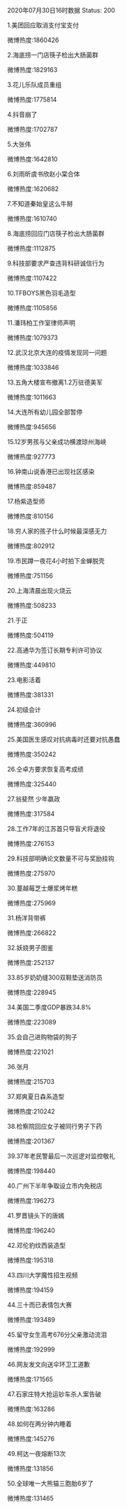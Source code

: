 2020年07月30日16时数据
Status: 200

1.美团回应取消支付宝支付

微博热度:1860426

2.海底捞一门店筷子检出大肠菌群

微博热度:1829163

3.花儿乐队成员重组

微博热度:1775814

4.抖音崩了

微博热度:1702787

5.大张伟

微博热度:1642810

6.刘雨昕虞书欣赵小棠合体

微博热度:1620682

7.不知道秦始皇这么牛掰

微博热度:1610740

8.海底捞回应门店筷子检出大肠菌群

微博热度:1112875

9.科技部要求严查违背科研诚信行为

微博热度:1107422

10.TFBOYS黑色羽毛造型

微博热度:1105856

11.潘玮柏工作室律师声明

微博热度:1079373

12.武汉北京大连的疫情发现同一问题

微博热度:1033846

13.五角大楼宣布撤离1.2万驻德美军

微博热度:1011663

14.大连所有幼儿园全部暂停

微博热度:945656

15.12岁男孩与父亲成功横渡琼州海峡

微博热度:927773

16.钟南山说香港已出现社区感染

微博热度:859487

17.杨紫造型师

微博热度:810156

18.穷人家的孩子什么时候最深感无力

微博热度:802912

19.市民蹲一夜花4小时拍下金蝉脱壳

微博热度:751156

20.上海清晨出现火烧云

微博热度:508233

21.于正

微博热度:504119

22.高通华为签订长期专利许可协议

微博热度:449810

23.电影活着

微博热度:381331

24.初级会计

微博热度:360996

25.美国医生感叹对抗病毒时还要对抗愚蠢

微博热度:350242

26.仝卓方要求恢复高考成绩

微博热度:325440

27.翁斐然 少年嬴政

微博热度:317584

28.工作7年的江苏首只导盲犬将退役

微博热度:276153

29.科技部明确论文数量不可与奖励挂钩

微博热度:275970

30.蔓越莓芝士爆浆烤年糕

微博热度:275969

31.杨洋背带裤

微博热度:266822

32.妖娆男子图鉴

微博热度:252137

33.85岁奶奶缝300双鞋垫送消防员

微博热度:228945

34.美国二季度GDP暴跌34.8%

微博热度:223089

35.会自己进购物袋的狗子

微博热度:221021

36.张月

微博热度:215703

37.郑爽夏日森系造型

微博热度:210242

38.检察院回应女子被同行男子下药

微博热度:201367

39.37年老民警最后一次巡逻对监控敬礼

微博热度:198440

40.广州下半年争取设立市内免税店

微博热度:196273

41.罗晋镜头下的唐嫣

微博热度:196240

42.邓伦豹纹西装造型

微博热度:195318

43.四川大学魔性招生视频

微博热度:194159

44.三十而已表情包大赛

微博热度:193489

45.留守女生高考676分父亲激动流泪

微博热度:192999

46.网友发文向送伞环卫工道歉

微博热度:171565

47.石家庄特大抢运钞车杀人案告破

微博热度:163286

48.如何在两分钟内睡着

微博热度:145276

49.柯达一夜熔断13次

微博热度:131856

50.全球唯一大熊猫三胞胎6岁了

微博热度:131465


